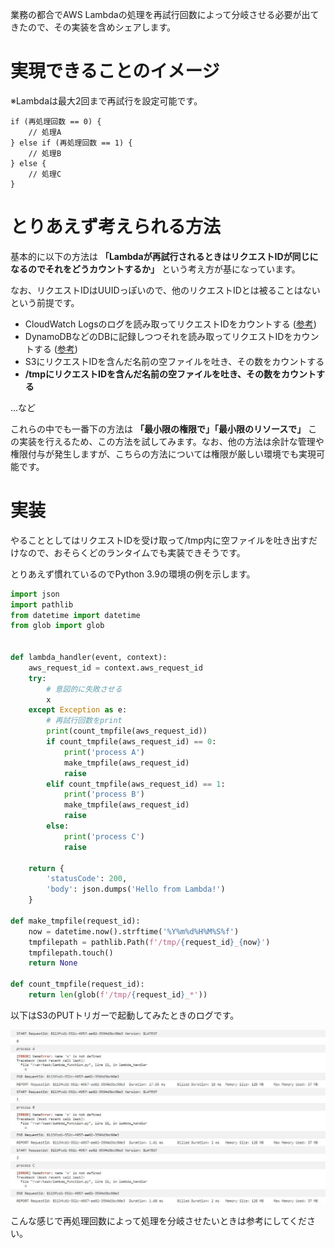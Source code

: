 <!--
title:   AWS Lambdaの再試行回数によって処理を分岐させる方法
tags:    AWS,lambda
id:      14a5573252fd4092e3c2
private: false
-->

業務の都合でAWS Lambdaの処理を再試行回数によって分岐させる必要が出てきたので、その実装を含めシェアします。

# 実現できることのイメージ
※Lambdaは最大2回まで再試行を設定可能です。
```
if (再処理回数 == 0) {
    // 処理A
} else if (再処理回数 == 1) {
    // 処理B
} else {
    // 処理C
}
```

# とりあえず考えられる方法
基本的に以下の方法は **「Lambdaが再試行されるときはリクエストIDが同じになるのでそれをどうカウントするか」** という考え方が基になっています。

なお、リクエストIDはUUIDっぽいので、他のリクエストIDとは被ることはないという前提です。

- CloudWatch Logsのログを読み取ってリクエストIDをカウントする ([参考](https://zenn.dev/shimo_s3/articles/c2895880138d19))
- DynamoDBなどのDBに記録しつつそれを読み取ってリクエストIDをカウントする ([参考](https://zenn.dev/shimo_s3/articles/c2895880138d19))
- S3にリクエストIDを含んだ名前の空ファイルを吐き、その数をカウントする
- **/tmpにリクエストIDを含んだ名前の空ファイルを吐き、その数をカウントする**

...など

これらの中でも一番下の方法は **「最小限の権限で」「最小限のリソースで」** この実装を行えるため、この方法を試してみます。なお、他の方法は余計な管理や権限付与が発生しますが、こちらの方法については権限が厳しい環境でも実現可能です。

# 実装
やることとしてはリクエストIDを受け取って/tmp内に空ファイルを吐き出すだけなので、おそらくどのランタイムでも実装できそうです。

とりあえず慣れているのでPython 3.9の環境の例を示します。

```Python
import json
import pathlib
from datetime import datetime
from glob import glob


def lambda_handler(event, context):
    aws_request_id = context.aws_request_id
    try:
        # 意図的に失敗させる
        x
    except Exception as e:
        # 再試行回数をprint
        print(count_tmpfile(aws_request_id))
        if count_tmpfile(aws_request_id) == 0:
            print('process A')
            make_tmpfile(aws_request_id)
            raise
        elif count_tmpfile(aws_request_id) == 1:
            print('process B')
            make_tmpfile(aws_request_id)
            raise
        else:
            print('process C')
            raise

    return {
        'statusCode': 200,
        'body': json.dumps('Hello from Lambda!')
    }

def make_tmpfile(request_id):
    now = datetime.now().strftime('%Y%m%d%H%M%S%f')
    tmpfilepath = pathlib.Path(f'/tmp/{request_id}_{now}')
    tmpfilepath.touch()
    return None

def count_tmpfile(request_id):
    return len(glob(f'/tmp/{request_id}_*'))
```

以下はS3のPUTトリガーで起動してみたときのログです。

![log](WS000031.JPG)

こんな感じで再処理回数によって処理を分岐させたいときは参考にしてください。